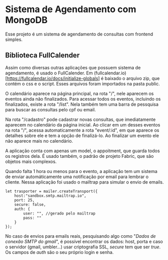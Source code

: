 # Sistema de Agendamento com MongoDB

Esse projeto é um sistema de agendamento de consultas com frontend simples.

## Biblioteca FullCalender

Assim como diversas outras aplicações que possuem sistema de agendamento, é usado o FullCalender.
Em (fullcalendar.io)[https://fullcalendar.io/docs/initialize-globals] é baixado o arquivo zip, que contém o css e o script. Esses arquivos foram importados na pasta public.

O calendário aparece na página principal, na rota "/", nele aparecem os eventos ainda não finalizados. Para acessar todos os eventos, incluindo os finalizados, existe a rota "/list". Nela também tem uma barra de pessquisa para buscar as consultas pelo cpf ou email.

Na rota "/cadastro" pode cadastrar novas consultas, que imediatamente aparecem no calendário da página inicial. Ao clicar em um desses eventos na rota "/", acessa automaticamente a rota "event/:id", em que aparece os detalhes sobre ele e tem a opção de finalizá-lo. Ao finalizar um evento ele não aparece mais no calendário.

A aplicação conta com apenas um model, o appoitment, que guarda todos os registros dela. É usado também, o padrão de projeto Fabric, que são objetos mais complexos. 

Quando falta 1 hora ou menos para o evento, a aplicação tem um sistema de enviar automáticamente uma notificação por email para lembrar o cliente. Nessa aplicação foi usado o mailtrap para simular o envio de emails.
```
let trasporter = mailer.createTransport({
    host:"sandbox.smtp.mailtrap.io",
    port: 25,
    secure: false,
    auth: {
        user: "", //gerado pelo mailtrap
        pass: ""
    }
});
```
No caso de envios para emails reais, pesquisando algo como "_Dados de conexão SMTP do gmail_", é possível encontrar os dados: host, porta e caso o servidor (gmail, umbler...) usar criptografia SSL, _secure_ tem que ser _true_. Os campos de _auth_ são o seu próprio login e senha.
